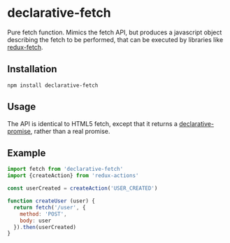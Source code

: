 # declarative-fetch

Pure fetch function.  Mimics the fetch API, but produces a javascript object describing the fetch to be performed, that can be executed by libraries like [redux-fetch](https://github.com/reudx-effects/redux-fetch).

## Installation

`npm install declarative-fetch`

## Usage

The API is identical to HTML5 fetch, except that it returns a [declarative-promise](https://github.com/redux-effects/declarative-promise), rather than a real promise.

## Example

```javascript
import fetch from 'declarative-fetch'
import {createAction} from 'redux-actions'

const userCreated = createAction('USER_CREATED')

function createUser (user) {
  return fetch('/user', {
    method: 'POST',
    body: user
  }).then(userCreated)
}
```